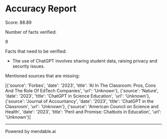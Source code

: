 
# Accuracy Report

Score: 88.89

Number of facts verified:

9

Facts that need to be verified:

* The use of ChatGPT involves sharing student data, raising privacy and security issues.

Mentioned sources that are missing:

[{'source': 'Forbes', 'date': '2023', 'title': 'AI In The Classroom: Pros, Cons And The Role Of EdTech Companies', 'url': 'Unknown'}, {'source': 'Nature', 'date': '2023', 'title': 'ChatGPT in Science Education', 'url': 'Unknown'}, {'source': 'Journal of Accountancy', 'date': '2023', 'title': 'ChatGPT in the Classroom', 'url': 'Unknown'}, {'source': 'American Council on Science and Health', 'date': '2023', 'title': 'Peril and Promise: Chatbots in Education', 'url': 'Unknown'}]

---

Powered by mendable.ai
